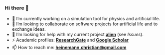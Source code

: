 ### Hi there 👋

- 🔭 I’m currently working on a simulation tool for physics and artificial life.
- 👯 I’m looking to collaborate on software projects for artificial life and to exchange ideas.
- 🤔 I’m looking for help with my current project **[alien](https://github.com/chrxh/alien)** (see <i>Issues</i>).
- ⚡ Academic profiles: **[ResearchGate](https://www.researchgate.net/profile/Christian_Heinemann)** and **[Google Scholar](https://scholar.google.de/citations?user=iaMMMA0AAAAJ)**
- 📫 How to reach me: **heinemann.christian@gmail.com** 
